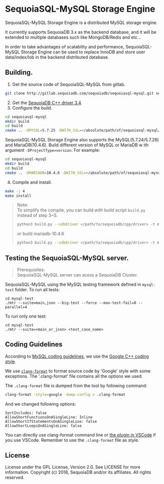 # SequoiaSQL-MySQL Storage Engine

SequoiaSQL-MySQL Storage Engine is a distributed MySQL storage engine.

It currently supports SequoiaDB 3.x as the backend database, and it will be extended to multiple databases such like MongoDB/Redis and etc...

In order to take advantages of scalability and performance, SequoiaSQL-MySQL Storage Engine can be used to replace InnoDB and store user data/index/lob in the backend distributed database.

## Building.
1. Get the source code of SequoiaSQL-MySQL from gitlab.  
```bash
git clone http://gitlab.sequoiadb.com/sequoiadb/sequoiasql-mysql.git sequoiasql-mysql
```
2. Get the [SequoiaDB C++ driver 3.4](http://cdn.sequoiadb.com/images/sequoiadb-3.4/x86_64/driver/C%26CPP-3.4-linux_x86_64.tar.gz).
3. Configure the build.
```bash
cd sequoiasql-mysql
mkdir build
cd build
cmake .. -DMYSQL=5.7.25 -DWITH_SSL=</absolute/path/of/sequoiasql-mysql/thirdparty/openssl-1.0.1c> -DWITH_SDB_DRIVER=</path/to/sequoiadb/cpp/driver> -DCMAKE_INSTALL_PREFIX=</path/to/install/mysql/> -DCMAKE_BUILD_TYPE=Debug
```
SequoiaSQL-MySQL Storage Engine also supports the MySQL(5.7.24/5.7.28) and MariaDB(10.4.6). Build different version of MySQL or MariaDB w
ith argument `-DProjectType=version`. For example:
```bash
cd sequoiasql-mysql
mkdir build
cd build
cmake .. -DMARIADB=10.4.6 -DWITH_SSL=</absolute/path/of/sequoiasql-mysql/thirdparty/openssl-1.0.1c> -DWITH_SDB_DRIVER=</path/to/sequoiadb/cpp/driver> -DCMAKE_INSTALL_PREFIX=</path/to/install/mariadb/> -DCMAKE_BUILD_TYPE=Debug
```
4. Compile and install.
```bash
make -j 4
make install
```
> Note:  
> To simplify the compile, you can build with build script `build.py` instead of step 3~5.
> ```bash
> python3 build.py --sdbdriver </path/to/sequoiadb/cpp/driver> -t mysql-5.7.25 -i </path/to/install/mysql/> --clean --archivetest --dd
> ```
>or build mariadb-10.4.6
> ```bash
>python3 build.py --sdbdriver </path/to/sequoiadb/cpp/driver> -t mariadb-10.4.6 -i </path/to/install/mariadb/> --clean --archivetest --dd
> ```

## Testing the SequoiaSQL-MySQL server.
> Prerequisites:  
> SequoiaSQL-MySQL server can acess a SequoiaDB Cluster.   

SequoiaSQL-MySQL using the MySQL testing framework defined in `mysql-test` folder. To run all tests:
```
cd mysql-test
./mtr --suite=main,json --big-test --force --max-test-fail=0 --parallel=4
```
To run only one test:
```
cd mysql-test
./mtr --suite=<main_or_json> <test_case_name>
```

## Coding Guidelines

According to [MySQL coding guidelines](https://dev.mysql.com/doc/dev/mysql-server/latest/PAGE_CODING_GUIDELINES.html), we use the [Google C++ coding style](https://google.github.io/styleguide/cppguide.html).

We use [`clang-format`](http://clang.llvm.org/docs/ClangFormat.html) to format source code by 'Google' style with some exceptions. The '.clang-format' file contains all the options we used.

The `.clang-format` file is dumped from the tool by following command:
```bash
clang-format -style=google -dump-config > .clang-format
```

And we changed following options:
```
SortIncludes: false
AllowShortFunctionsOnASingleLine: Inline
AllowShortIfStatementsOnASingleLine: false
AllowShortLoopsOnASingleLine: false
```

You can directly use clang-format command line or [the plugin in VSCode](https://marketplace.visualstudio.com/items?itemName=xaver.clang-format) if you use VSCode. Remember to use the `.clang-format` file as style.

## License

License under the GPL License, Version 2.0. See LICENSE for more information.
Copyright (c) 2018, SequoiaDB and/or its affiliates. All rights reserved.
